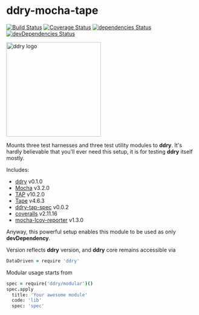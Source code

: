 # ddry-mocha-tape

[![Build Status](https://travis-ci.org/ddry/ddry-mocha-tape.svg?branch=master)](https://travis-ci.org/ddry/ddry-mocha-tape) [![Coverage Status](https://coveralls.io/repos/github/ddry/ddry-mocha-tape/badge.svg?branch=master)](https://coveralls.io/github/ddry/ddry-mocha-tape?branch=master) [![dependencies Status](https://david-dm.org/ddry/ddry-mocha-tape/status.svg)](https://david-dm.org/ddry/ddry-mocha-tape) [![devDependencies Status](https://david-dm.org/ddry/ddry-mocha-tape/dev-status.svg)](https://david-dm.org/ddry/ddry-mocha-tape?type=dev)

<img src="https://cloud.githubusercontent.com/assets/5163953/22628172/6b91f120-ebe0-11e6-8456-0f5b2dc3a553.png" alt="ddry logo" width="250">

Mounts three test harnesses and three test utility modules to **ddry**. It's hardly believable that you'll ever need this setup, it is for testing **ddry** itself mostly.

Includes:

- [ddry](https://www.npmjs.com/package/ddry) v0.1.0
- [Mocha](https://www.npmjs.com/package/mocha) v3.2.0
- [TAP](https://www.npmjs.com/package/tap) v10.2.0
- [Tape](https://www.npmjs.com/package/tape) v4.6.3
- [ddry-tap-spec](https://www.npmjs.com/package/ddry-tap-spec) v0.0.2
- [coveralls](https://www.npmjs.com/package/coveralls) v2.11.16
- [mocha-lcov-reporter](https://www.npmjs.com/package/mocha-lcov-reporter) v1.3.0

Anyway, this powerful setup enables this module to be used as only **devDependency**.

Version reflects **ddry** version, and **ddry** core remains accessible via

```coffee
DataDriven = require 'ddry'
```

Modular usage starts from

```coffee
spec = require('ddry/modular')()
spec.apply
  title: 'Your awesome module'
  code: 'lib'
  spec: 'spec'
```
